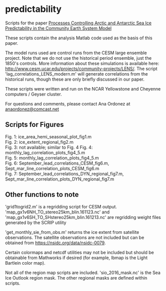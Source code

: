 # predictability
Scripts for the paper [Processes Controlling Arctic and Antarctic Sea Ice Predictability in the Community Earth System Model](https://journals.ametsoc.org/doi/full/10.1175/JCLI-D-18-0348.1)

These scripts contain the analysis Matlab code used as the basis of this paper.

The model runs used are control runs from the CESM large ensemble project. Note that we do not use the 
historical period ensemble, just the 1850's controls. More information about these simulations
is available here: http://www.cesm.ucar.edu/projects/community-projects/LENS/. The script 
'lag_correlations_LENS_modern.m' will generate correlations from the historical runs, though 
these are only briefly discussed in our paper.

These scripts were written and run on the NCAR Yellowstone and Cheyenne computers / Geyser cluster.

For questions and comments, please contact Ana Ordonez at anaordonez@comcast.net

## Scripts for Figures
Fig. 1: ice_area_hemi_seasonal_plot_fig1.m  
Fig. 2: ice_extent_regional_fig2.m  
Fig. 3: not available; similar to Fig. 4
Fig. 4: monthly_lag_correlation_plots_fig4_5.m  
Fig. 5: monthly_lag_correlation_plots_fig4_5.m  
Fig. 6: September_lead_correlations_CESM_fig6.m, Sept_mar_line_correlation_plots_CESM_fig6.m  
Fig. 7: September_lead_correlations_DYN_regional_fig7.m, Sept_mar_line_correlation_plots_DYN_regional_fig7.m  

## Other functions to note
'grid1togrid2.m' is a regridding script for CESM output. 
'map_gx1v6NH_TO_stereo25km_blin.161123.nc' and 'map_gx1v6SH_TO_SHstereo25km_blin.161213.nc' are regridding weight files generated by the SCRIP utility

'get_monthly_sie_from_obs.m' returns the ice extent from satellite observations. The satellite 
observations are not included but can be obtained from https://nsidc.org/data/nsidc-0079.

Certain colormaps and netcdf utilities may not be included but should be obtainable from Mathworks if 
desired (for example, lbmap is the Light Bartlein color map).

Not all of the region map scripts are included. 'sio_2016_mask.nc' is the Sea Ice Outlook region mask.
The other regional masks are defined within scripts.

